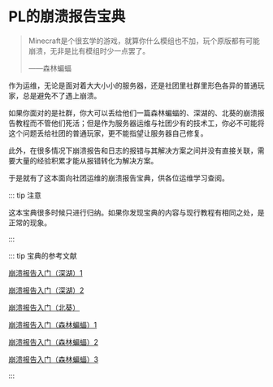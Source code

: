 # PL的崩溃报告宝典

> Minecraft是个很玄学的游戏，就算你什么模组也不加，玩个原版都有可能崩溃，无非是比有模组时少一点罢了。
>
> ——森林蝙蝠

作为运维，无论是面对着大大小小的服务器，还是社团里社群里形色各异的普通玩家，总是避免不了遇上崩溃。

如果你面对的是社群，你大可以丢给他们一篇森林蝙蝠的、深湖的、北葵的崩溃报告教程而不管他们死活；但是作为服务器运维与社团少有的技术工，你必不可能将这个问题丢给社团的普通玩家，更不能指望让服务器自己修复。

此外，在很多情况下崩溃报告和日志的报错与其解决方案之间并没有直接关联，需要大量的经验积累才能从报错转化为解决方案。

于是就有了这本面向社团运维的崩溃报告宝典，供各位运维学习查阅。

::: tip 注意

这本宝典很多时候只进行归纳。如果你发现宝典的内容与现行教程有相同之处，是正常的现象。

:::

::: tip 宝典的参考文献 

[崩溃报告入门（深湖）1](https://www.bilibili.com/read/cv9506774)

[崩溃报告入门（深湖）2](https://www.bilibili.com/read/cv21439181)

[崩溃报告入门（北葵）](https://www.bilibili.com/read/readlist/rl336711)

[崩溃报告入门（森林蝙蝠）1](https://www.bilibili.com/read/cv26220)

[崩溃报告入门（森林蝙蝠）2](https://www.bilibili.com/read/cv27080)

[崩溃报告入门（森林蝙蝠）3](https://www.bilibili.com/read/cv35870)

:::